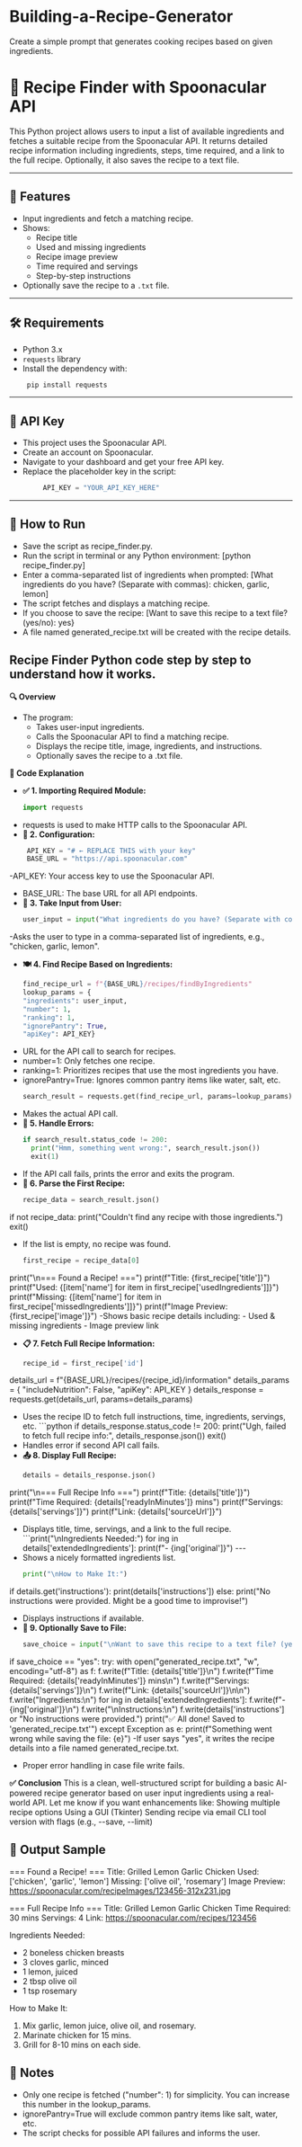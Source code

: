 # Building-a-Recipe-Generator
Create a simple prompt that generates cooking recipes based on given ingredients.

# 🥘 Recipe Finder with Spoonacular API
This Python project allows users to input a list of available ingredients and fetches a suitable recipe from the Spoonacular API. 
It returns detailed recipe information including ingredients, steps, time required, and a link to the full recipe. Optionally, it also saves the recipe to a text file.

---
## 📌 Features
- Input ingredients and fetch a matching recipe.
- Shows:
  - Recipe title
  - Used and missing ingredients
  - Recipe image preview
  - Time required and servings
  - Step-by-step instructions
- Optionally save the recipe to a `.txt` file.
---

## 🛠️ Requirements
- Python 3.x
- `requests` library
- Install the dependency with:
  ```bash
   pip install requests
----

## 🔐 API Key
- This project uses the Spoonacular API.
- Create an account on Spoonacular.
- Navigate to your dashboard and get your free API key.
- Replace the placeholder key in the script:
  ```python
       API_KEY = "YOUR_API_KEY_HERE"
---
## 🚀 How to Run
- Save the script as recipe_finder.py.
- Run the script in terminal or any Python environment:
   [python recipe_finder.py]
- Enter a comma-separated list of ingredients when prompted:
  [What ingredients do you have? (Separate with commas): chicken, garlic, lemon]
- The script fetches and displays a matching recipe.
- If you choose to save the recipe:
   [Want to save this recipe to a text file? (yes/no): yes}
- A file named generated_recipe.txt will be created with the recipe details.

## Recipe Finder Python code step by step to understand how it works.
**🔍 Overview**
- The program:
  - Takes user-input ingredients.
  - Calls the Spoonacular API to find a matching recipe.
  - Displays the recipe title, image, ingredients, and instructions.
  - Optionally saves the recipe to a .txt file.
    
**🧱 Code Explanation**
- **✅ 1. Importing Required Module:**
    ```python
    import requests
- requests is used to make HTTP calls to the Spoonacular API.
- **🔐 2. Configuration:**
    ```python
     API_KEY = "# ← REPLACE THIS with your key"
     BASE_URL = "https://api.spoonacular.com"  
-API_KEY: Your access key to use the Spoonacular API.
- BASE_URL: The base URL for all API endpoints.
- **🧾 3. Take Input from User:**
    ```python
    user_input = input("What ingredients do you have? (Separate with commas): ")
-Asks the user to type in a comma-separated list of ingredients, e.g., "chicken, garlic, lemon".
- **🍽️ 4. Find Recipe Based on Ingredients:**
    ```python
    find_recipe_url = f"{BASE_URL}/recipes/findByIngredients"
    lookup_params = {
    "ingredients": user_input,
    "number": 1,
    "ranking": 1,
    "ignorePantry": True,
    "apiKey": API_KEY}
- URL for the API call to search for recipes.
- number=1: Only fetches one recipe.
- ranking=1: Prioritizes recipes that use the most ingredients you have.
- ignorePantry=True: Ignores common pantry items like water, salt, etc.
  ```python
  search_result = requests.get(find_recipe_url, params=lookup_params)
- Makes the actual API call.
- **🚨 5. Handle Errors:**
  ```python
  if search_result.status_code != 200:
    print("Hmm, something went wrong:", search_result.json())
    exit(1)
- If the API call fails, prints the error and exits the program.
- **🥇 6. Parse the First Recipe:**
  ```python
  recipe_data = search_result.json()
if not recipe_data:
    print("Couldn't find any recipe with those ingredients.")
    exit()    
- If the list is empty, no recipe was found.
  ```python
  first_recipe = recipe_data[0]
print("\n=== Found a Recipe! ===")
print(f"Title: {first_recipe['title']}")
print(f"Used: {[item['name'] for item in first_recipe['usedIngredients']]}")
print(f"Missing: {[item['name'] for item in first_recipe['missedIngredients']]}")
print(f"Image Preview: {first_recipe['image']}")
-Shows basic recipe details including:
    - Used & missing ingredients
    - Image preview link
- **📋 7. Fetch Full Recipe Information:**
     ```python
     recipe_id = first_recipe['id']
details_url = f"{BASE_URL}/recipes/{recipe_id}/information"
details_params = {
    "includeNutrition": False,
    "apiKey": API_KEY
}
details_response = requests.get(details_url, params=details_params)
- Uses the recipe ID to fetch full instructions, time, ingredients, servings, etc.
      ```python
  if details_response.status_code != 200:
    print("Ugh, failed to fetch full recipe info:", details_response.json())
    exit()
- Handles error if second API call fails.
- **📤 8. Display Full Recipe:**
   ```python
   details = details_response.json()
print("\n=== Full Recipe Info ===")
print(f"Title: {details['title']}")
print(f"Time Required: {details['readyInMinutes']} mins")
print(f"Servings: {details['servings']}")
print(f"Link: {details['sourceUrl']}")
- Displays title, time, servings, and a link to the full recipe.
      ```print("\nIngredients Needed:")
for ing in details['extendedIngredients']:
    print(f"- {ing['original']}")
      ---
- Shows a nicely formatted ingredients list.
    ```python
    print("\nHow to Make It:")
if details.get('instructions'):
    print(details['instructions'])
else:
    print("No instructions were provided. Might be a good time to improvise!")
- Displays instructions if available.
- **💾 9. Optionally Save to File:**
  ```python
  save_choice = input("\nWant to save this recipe to a text file? (yes/no): ").strip().lower()
if save_choice == "yes":
    try:
        with open("generated_recipe.txt", "w", encoding="utf-8") as f:
            f.write(f"Title: {details['title']}\n")
            f.write(f"Time Required: {details['readyInMinutes']} mins\n")
            f.write(f"Servings: {details['servings']}\n")
            f.write(f"Link: {details['sourceUrl']}\n\n")
            f.write("Ingredients:\n")
            for ing in details['extendedIngredients']:
                f.write(f"- {ing['original']}\n")
            f.write("\nInstructions:\n")
            f.write(details['instructions'] or "No instructions were provided.")
        print("✅ All done! Saved to 'generated_recipe.txt'")
    except Exception as e:
        print(f"Something went wrong while saving the file: {e}")
-If user says "yes", it writes the recipe details into a file named generated_recipe.txt.
- Proper error handling in case file write fails.
  
**✅ Conclusion**
  This is a clean, well-structured script for building a basic AI-powered recipe generator based on user input ingredients using a real-world API.
  Let me know if you want enhancements like:
  Showing multiple recipe options
  Using a GUI (Tkinter)
  Sending recipe via email
  CLI tool version with flags (e.g., --save, --limit)


## 📂 Output Sample
=== Found a Recipe! ===
Title: Grilled Lemon Garlic Chicken
Used: ['chicken', 'garlic', 'lemon']
Missing: ['olive oil', 'rosemary']
Image Preview: https://spoonacular.com/recipeImages/123456-312x231.jpg

=== Full Recipe Info ===
Title: Grilled Lemon Garlic Chicken
Time Required: 30 mins
Servings: 4
Link: https://spoonacular.com/recipes/123456

Ingredients Needed:
- 2 boneless chicken breasts
- 3 cloves garlic, minced
- 1 lemon, juiced
- 2 tbsp olive oil
- 1 tsp rosemary

How to Make It:
1. Mix garlic, lemon juice, olive oil, and rosemary.
2. Marinate chicken for 15 mins.
3. Grill for 8-10 mins on each side.


## 🧠 Notes
- Only one recipe is fetched ("number": 1) for simplicity. You can increase this number in the lookup_params.
- ignorePantry=True will exclude common pantry items like salt, water, etc.
- The script checks for possible API failures and informs the user.

